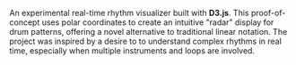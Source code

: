 An experimental real-time rhythm visualizer built with **D3.js**. This proof-of-concept uses polar coordinates to create an intuitive "radar" display for drum patterns, offering a novel alternative to traditional linear notation. The project was inspired by a desire to to understand complex rhythms in real time, especially when multiple instruments and loops are involved.
